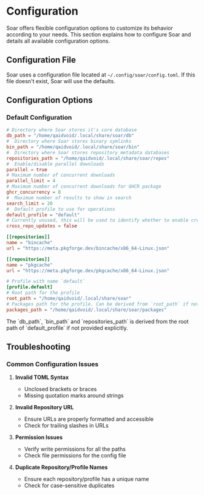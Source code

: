 # Configuration

Soar offers flexible configuration options to customize its behavior according to your needs. This section explains how to configure Soar and details all available configuration options.

## Configuration File

Soar uses a configuration file located at `~/.config/soar/config.toml`. If this file doesn't exist, Soar will use the defaults.

## Configuration Options

### Default Configuration

```toml
# Directory where Soar stores it's core database 
db_path = "/home/qaidvoid/.local/share/soar/db"
#  Directory where Soar stores binary symlinks
bin_path = "/home/qaidvoid/.local/share/soar/bin"
#  Directory where Soar stores repository metadata databases
repositories_path = "/home/qaidvoid/.local/share/soar/repos"
#  Enable/disable parallel downloads
parallel = true
# Maximum number of concurrent downloads
parallel_limit = 4
# Maximum number of concurrent downloads for GHCR package
ghcr_concurrency = 8
#  Maximum number of results to show in search
search_limit = 20
#  Default profile to use for operations
default_profile = "default"
# Currently unused, this will be used to identify whether to enable cross-repo updates
cross_repo_updates = false

[[repositories]]
name = "bincache"
url = "https://meta.pkgforge.dev/bincache/x86_64-Linux.json"

[[repositories]]
name = "pkgcache"
url = "https://meta.pkgforge.dev/pkgcache/x86_64-Linux.json"

# Profile with name `default`
[profile.default]
# Root path for the profile
root_path = "/home/qaidvoid/.local/share/soar"
# Packages path for the profile. Can be derived from `root_path` if not provided.
packages_path = "/home/qaidvoid/.local/share/soar/packages"
```

<div class="warning">
  The `db_path`, `bin_path` and `repositories_path` is derived from the root path of `default_profile` if not provided explicitly.
</div>

## Troubleshooting

### Common Configuration Issues

1. **Invalid TOML Syntax**
   - Unclosed brackets or braces
   - Missing quotation marks around strings

2. **Invalid Repository URL**
   - Ensure URLs are properly formatted and accessible
   - Check for trailing slashes in URLs

3. **Permission Issues**
   - Verify write permissions for all the paths
   - Check file permissions for the config file

4. **Duplicate Repository/Profile Names**
   - Ensure each repository/profile has a unique name
   - Check for case-sensitive duplicates
